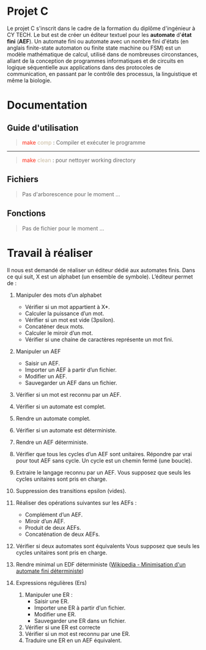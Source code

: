 # Projet C
Le projet C s'inscrit dans le cadre de la formation du diplôme d'ingénieur à CY TECH. Le but est de créer un éditeur textuel pour les **automate** d'**état fini** (**AEF**). Un automate fini ou automate avec un nombre fini d'états (en anglais finite-state automaton ou finite state machine ou FSM) est un modèle mathématique de calcul, utilisé dans de nombreuses circonstances, allant de la conception de programmes informatiques et de circuits en logique séquentielle aux applications dans des protocoles de communication, en passant par le contrôle des processus, la linguistique et même la biologie.


# Documentation

## Guide d'utilisation
> <span style="color: #FF2511	"> make </span> <span style="color: #C6B79B"> comp </span>  : Compiler et exécuter le programme
---
> <span style="color: #FF2511	"> make </span> <span style="color: #C6B79B"> clean </span>  : pour nettoyer working directory

## Fichiers
> Pas d'arborescence pour le moment ...

## Fonctions
> Pas de fichier pour le moment ...




# Travail à réaliser

Il nous est demandé de réaliser un éditeur dédié aux automates finis. Dans ce qui suit, X
est un alphabet (un ensemble de symbole). L’éditeur permet de :

1. Manipuler des mots d’un alphabet
	- Vérifier si un mot appartient à X*.
	- Calculer la puissance d’un mot.
	- Vérifier si un mot est vide (3psilon).
	- Concaténer deux mots.
	- Calculer le miroir d’un mot.
	- Vérifier si une chaine de caractères représente un mot fini.

2. Manipuler un AEF
	- Saisir un AEF.
	- Importer un AEF à partir d’un fichier.
	- Modifier un AEF.
	- Sauvegarder un AEF dans un fichier.

3. Vérifier si un mot est reconnu par un AEF.

4. Vérifier si un automate est complet.

5. Rendre un automate complet.

6. Vérifier si un automate est déterministe.

7. Rendre un AEF déterministe.

8. Vérifier que tous les cycles d’un AEF sont unitaires. Répondre par vrai pour tout AEF sans cycle. Un cycle est un chemin fermé (une boucle).

9. Extraire le langage reconnu par un AEF. Vous supposez que seuls les cycles
unitaires sont pris en charge.

10. Suppression des transitions epsilon (vides).

11. Réaliser des opérations suivantes sur les AEFs :
	- Complément d’un AEF.
	- Miroir d’un AEF.
	- Produit de deux AEFs.
	- Concaténation de deux AEFs.

12. Vérifier si deux automates sont équivalents Vous supposez que seuls les cycles
unitaires sont pris en charge.

13. Rendre minimal un EDF déterministe ([Wikipedia - Minimisation d'un automate fini déterministe](https://fr.wikipedia.org/wiki/Minimisation_d%27un_automate_fini_d%C3%A9terminist))

14. Expressions régulières (Ers)
	1. Manipuler une ER :
		- Saisir une ER.
		- Importer une ER à partir d’un fichier.
		- Modifier une ER.
		- Sauvegarder une ER dans un fichier.
	2. Vérifier si une ER est correcte
	3. Vérifier si un mot est reconnu par une ER.
	4. Traduire une ER en un AEF équivalent.

